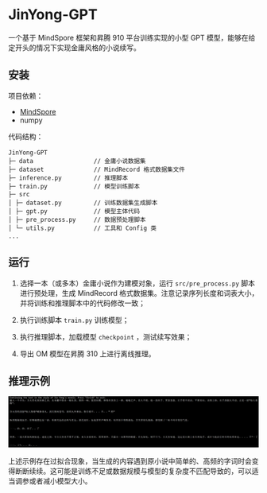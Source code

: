 # JinYong-GPT

一个基于 MindSpore 框架和昇腾 910 平台训练实现的小型 GPT 模型，能够在给定开头的情况下实现金庸风格的小说续写。

## 安装

项目依赖：

- [MindSpore](https://www.mindspore.cn/install/)
- numpy

代码结构：

```
JinYong-GPT
├─ data 				// 金庸小说数据集
├─ dataset 				// MindRecord 格式数据集文件
├─ inference.py 		// 推理脚本
├─ train.py 			// 模型训练脚本
├─ src
│ ├─ dataset.py 		// 训练数据集生成脚本
│ ├─ gpt.py 			// 模型主体代码
│ ├─ pre_process.py 	// 数据预处理脚本
│ └─ utils.py 			// 工具和 Config 类
...
```

## 运行

1. 选择一本（或多本）金庸小说作为建模对象，运行 `src/pre_process.py` 脚本进行预处理，生成 MindRecord 格式数据集。注意记录序列长度和词表大小，并将训练和推理脚本中的代码修改一致；

2. 执行训练脚本 `train.py` 训练模型；
3. 执行推理脚本，加载模型 `checkpoint` ，测试续写效果；
4. 导出 OM 模型在昇腾 310 上进行离线推理。

## 推理示例

![image-20240406154605760](assets/inference.png)

上述示例存在过拟合现象，当生成的内容遇到原小说中简单的、高频的字词时会变得断断续续。这可能是训练不足或数据规模与模型的复杂度不匹配导致的，可以适当调参或者减小模型大小。
